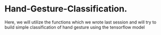 # Hand-Gesture-Classification.
Here, we will utilize the functions which we wrote last session and will try to build simple classification of hand gesture using the tensorflow model
